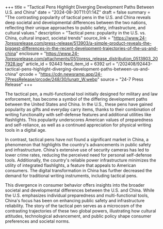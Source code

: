 +++
title = "Tactical Pens Highlight Diverging Development Paths Between U.S. and China"
date = "2024-08-30T11:01:14Z"
draft = false
summary = "The contrasting popularity of tactical pens in the U.S. and China reveals deep societal and developmental differences between the two nations, reflecting their unique approaches to public safety, infrastructure, and cultural values."
description = "Tactical pens: popularity in the U.S. vs. China, cultural impact, societal trends"
source_link = "https://www.24-7pressrelease.com/press-release/513903/a-simple-product-reveals-the-biggest-differences-in-the-recent-development-trajectories-of-the-us-and-china"
enclosure = "https://www.24-7pressrelease.com/attachments/051/press_release_distribution_0513903_207928.jpg"
article_id = 92443
feed_item_id = 6392
url = "/202408/92443-tactical-pens-highlight-diverging-development-paths-between-us-and-china"
qrcode = "https://cdn.newsramp.app/24-7PressRelease/qrcode/248/30/lunatr_W.webp"
source = "24-7 Press Release"
+++

<p>The tactical pen, a multi-functional tool initially designed for military and law enforcement, has become a symbol of the differing development paths between the United States and China. In the U.S., these pens have gained popularity as gifts and everyday carry items, thanks to their combination of writing functionality with self-defense features and additional utilities like flashlights. This popularity underscores American values of preparedness and self-reliance, as well as a continued appreciation for physical writing tools in a digital age.</p><p>In contrast, tactical pens have not found a significant market in China, a phenomenon that highlights the country's advancements in public safety and infrastructure. China's extensive use of security cameras has led to lower crime rates, reducing the perceived need for personal self-defense tools. Additionally, the country's reliable power infrastructure minimizes the utility of integrated flashlights, a feature that appeals to American consumers. The digital transformation in China has further decreased the demand for traditional writing instruments, including tactical pens.</p><p>This divergence in consumer behavior offers insights into the broader societal and developmental differences between the U.S. and China. While the U.S. emphasizes individual preparedness and multi-functional tools, China's focus has been on enhancing public safety and infrastructure reliability. The story of the tactical pen serves as a microcosm of the contrasting trajectories of these two global powers, illustrating how cultural attitudes, technological advancement, and public policy shape consumer preferences and societal norms.</p>
